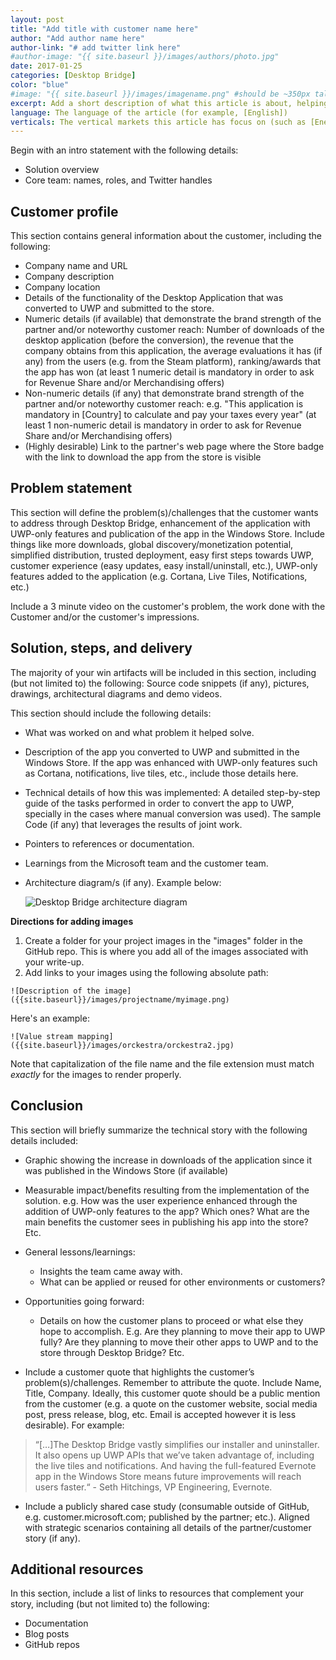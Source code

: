 ```yaml
---
layout: post
title: "Add title with customer name here"
author: "Add author name here"
author-link: "# add twitter link here"
#author-image: "{{ site.baseurl }}/images/authors/photo.jpg"
date: 2017-01-25
categories: [Desktop Bridge]
color: "blue"
#image: "{{ site.baseurl }}/images/imagename.png" #should be ~350px tall
excerpt: Add a short description of what this article is about, helping a fellow developer understand why they would want to read it. What value will they get out of reading it? Focus on the problem or technologies and let that be the guiding light.
language: The language of the article (for example, [English])
verticals: The vertical markets this article has focus on (such as [Energy, Manufacturing & Resources, Financial Services, Public Sector, "Retail, Consumer Products & Services", Environmental, Communications/Media, Transportation & Logistics, Smart Cities, Agricultural, Environmental, Healthcare, Other])
---
```


Begin with an intro statement with the following details:

- Solution overview
- Core team: names, roles, and Twitter handles 
 
## Customer profile ##

This section contains general information about the customer, including the following:

- Company name and URL
- Company description
- Company location
- Details of the functionality of the Desktop Application that was converted to UWP and submitted to the store.
- Numeric details (if available) that demonstrate the brand strength of the partner and/or noteworthy customer reach: Number of downloads of the desktop application (before the conversion), the revenue that the company obtains from this application, the average evaluations it has (if any) from the users (e.g. from the Steam platform), ranking/awards that the app has won (at least 1 numeric detail is mandatory in order to ask for Revenue Share and/or Merchandising offers)
- Non-numeric details (if any) that demonstrate brand strength of the partner and/or noteworthy customer reach: e.g. "This application is mandatory in [Country] to calculate and pay your taxes every year" (at least 1 non-numeric detail is mandatory in order to ask for Revenue Share and/or Merchandising offers)
- (Highly desirable) Link to the partner's web page where the Store badge with the link to download the app from the store is visible

## Problem statement ##

This section will define the problem(s)/challenges that the customer wants to address through Desktop Bridge, enhancement of the application with UWP-only features and publication of the app in the Windows Store. Include things like more downloads, global discovery/monetization potential, simplified distribution, trusted deployment, easy first steps towards UWP, customer experience (easy updates, easy install/uninstall, etc.), UWP-only features added to the application (e.g. Cortana, Live Tiles, Notifications, etc.)

Include a 3 minute video on the customer's problem, the work done with the Customer and/or the customer's impressions.

## Solution, steps, and delivery ##

The majority of your win artifacts will be included in this section, including (but not limited to) the following: Source code snippets (if any), pictures, drawings, architectural diagrams and demo videos.

This section should include the following details:

- What was worked on and what problem it helped solve. 
- Description of the app you converted to UWP and submitted in the Windows Store. If the app was enhanced with UWP-only features such as Cortana, notifications, live tiles, etc., include those details here.
- Technical details of how this was implemented: A detailed step-by-step guide of the tasks performed in order to convert the app to UWP, specially in the cases where manual conversion was used). The sample Code (if any) that leverages the results of joint work.
- Pointers to references or documentation.
- Learnings from the Microsoft team and the customer team.
- Architecture diagram/s (if any). Example below:

  ![Desktop Bridge architecture diagram](/images/templates/desktopbridgearchitecture.png)

**Directions for adding images**

1. Create a folder for your project images in the "images" folder in the GitHub repo. This is where you add all of the images associated with your write-up.
2. Add links to your images using the following absolute path:

  `![Description of the image]({{site.baseurl}}/images/projectname/myimage.png)`

  Here's an example: 

  `![Value stream mapping]({{site.baseurl}}/images/orckestra/orckestra2.jpg)`

Note that capitalization of the file name and the file extension must match *exactly* for the images to render properly.
 
## Conclusion ##

This section will briefly summarize the technical story with the following details included:

- Graphic showing the increase in downloads of the application since it was published in the Windows Store (if available)
- Measurable impact/benefits resulting from the implementation of the solution. e.g. How was the user experience enhanced through the addition of UWP-only features to the app? Which ones? What are the main benefits the customer sees in publishing his app into the store? Etc.
- General lessons/learnings:
  - Insights the team came away with.
  - What can be applied or reused for other environments or customers?
- Opportunities going forward:
  - Details on how the customer plans to proceed or what else they hope to accomplish. E.g. Are they planning to move their app to UWP fully? Are they planning to move their other apps to UWP and to the store through Desktop Bridge? Etc.

- Include a customer quote that highlights the customer’s problem(s)/challenges. Remember to attribute the quote. Include Name, Title, Company. Ideally, this customer quote should be a public mention from the customer (e.g. a quote on the customer website, social media post, press release, blog, etc. Email is accepted however it is less desirable). 
For example:
> “[…]The Desktop Bridge vastly simplifies our installer and uninstaller. It also opens up UWP APIs that we’ve taken advantage of, including the live tiles and notifications. And having the full-featured Evernote app in the Windows Store means future improvements will reach users faster.“ - Seth Hitchings, VP Engineering, Evernote.

- Include a publicly shared case study (consumable outside of GitHub, e.g. customer.microsoft.com; published by the partner; etc.). Aligned with strategic scenarios containing all details of the partner/customer story (if any).

## Additional resources ##

In this section, include a list of links to resources that complement your story, including (but not limited to) the following:

- Documentation
- Blog posts
- GitHub repos
